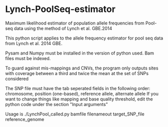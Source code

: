 # Lynch-PoolSeq-estimator
Maximum likelihood estimator of population allele frequencies from Pool-seq data using the method of Lynch et al. GBE.2014 

This python script applies to the allele frequency estimator for pool seq data from Lynch et al. 2014 GBE.

Pysam and Numpy must be installed in the version of python used. Bam files must be indexed.

To guard against mis-mappings and CNVs, the program only outputs sites with coverage between a third and twice the mean at the set of SNPs considered

The SNP file must have the tab seperated fields in the following order: chromosome, position (one-based), reference allele, alternate allele
If you want to change things like mapping and base quality threshold, edit the python code under the section "Input arguments"

Usage is ./LynchPool_called.py bamfile filenameout target_SNP_file reference_genome

